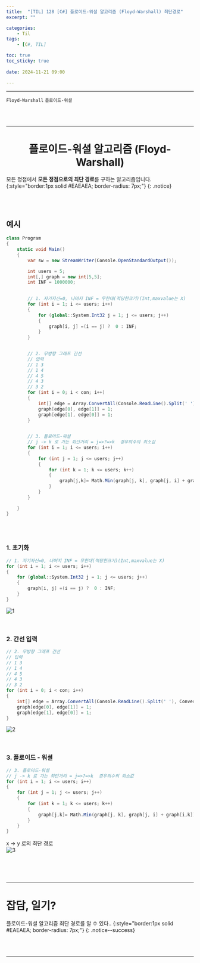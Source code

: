 ```yaml
---
title:  "[TIL] 128 [C#] 플로이드-워셜 알고리즘 (Floyd-Warshall) 최단경로"
excerpt: ""

categories:
    - Til
tags:
    - [C#, TIL]

toc: true
toc_sticky: true
 
date: 2024-11-21 09:00

---
```

- - -

`Floyd-Warshall` `플로이드-워셜`

<br><br>
- - - 

# <center> 플로이드-워셜 알고리즘 (Floyd-Warshall) </center>
모든 정점에서 **모든 정점으로의 최단 경로**를 구하는 알고리즘입니다.  
{:style="border:1px solid #EAEAEA; border-radius: 7px;"}
{: .notice}  

<br><br>

## 예시 

<div class="notice--primary" markdown="1"> 

```c# 
class Program
{
    static void Main()
    {
        var sw = new StreamWriter(Console.OpenStandardOutput());

        int users = 5;
        int[,] graph = new int[5,5];
        int INF = 1000000;

        
        // 1. 자기자신=0, 나머지 INF = 무한대(적당한크기)(Int,maxvalue는 X)
        for (int i = 1; i <= users; i++)
        {
            for (global::System.Int32 j = 1; j <= users; j++)
            {
                graph[i, j] =(i == j) ?  0 : INF;
            }
        }

        
        // 2. 무방향 그래프 간선 
        // 입력
        // 1 3
        // 1 4
        // 4 5
        // 4 3
        // 3 2
        for (int i = 0; i < con; i++)
        {
            int[] edge = Array.ConvertAll(Console.ReadLine().Split(' '), Convert.ToInt32);
            graph[edge[0], edge[1]] = 1;
            graph[edge[1], edge[0]] = 1;
        }
        

        // 3. 플로이드-워셜
        // j -> k 로 가는 최단거리 = j=>?=>k  경우의수의 최소값 
        for (int i = 1; i <= users; i++)
        {
            for (int j = 1; j <= users; j++)
            {
                for (int k = 1; k <= users; k++)
                {
                    graph[j,k]= Math.Min(graph[j, k], graph[j, i] + graph[i,k]);
                }
            }
        }

    }
}
```
</div>

<br><br>

### 1. 초기화

<div class="notice--primary" markdown="1"> 

```c# 
// 1. 자기자신=0, 나머지 INF = 무한대(적당한크기)(Int,maxvalue는 X)
for (int i = 1; i <= users; i++)
{
    for (global::System.Int32 j = 1; j <= users; j++)
    {
        graph[i, j] =(i == j) ?  0 : INF;
    }
}
```
</div>

![1](https://github.com/user-attachments/assets/6f8ac7d5-8021-4848-96f6-3bf097ab86bb)  


<br>

### 2. 간선 입력

<div class="notice--primary" markdown="1"> 

```c# 
// 2. 무방향 그래프 간선 
// 입력
// 1 3
// 1 4
// 4 5
// 4 3
// 3 2
for (int i = 0; i < con; i++)
{
    int[] edge = Array.ConvertAll(Console.ReadLine().Split(' '), Convert.ToInt32);
    graph[edge[0], edge[1]] = 1;
    graph[edge[1], edge[0]] = 1;
}
```
</div>

![2](https://github.com/user-attachments/assets/08ef279f-1264-4be2-8c1c-82a773324760)  

<br>

### 3. 플로이드 - 워셜  

<div class="notice--primary" markdown="1"> 

```c# 
// 3. 플로이드-워셜
// j -> k 로 가는 최단거리 = j=>?=>k  경우의수의 최소값 
for (int i = 1; i <= users; i++)
{
    for (int j = 1; j <= users; j++)
    {
        for (int k = 1; k <= users; k++)
        {
            graph[j,k]= Math.Min(graph[j, k], graph[j, i] + graph[i,k]);
        }
    }
}
```
</div>

x -> y 로의 최단 경로  
![3](https://github.com/user-attachments/assets/b8d9d60a-168f-4f41-909b-1efee106f544) 


<br><br><br>
- - - 


# 잡담, 일기?
플로이드-워셜 알고리즘 최단 경로를 알 수 있다..
{:style="border:1px solid #EAEAEA; border-radius: 7px;"}
{: .notice--success}  


<br><br>
- - -